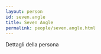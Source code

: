 ```yaml
---
layout: person
id: seven.angle
title: Seven Angle
permalink: people/seven.angle.html
---
```


Dettagli della persona